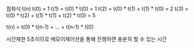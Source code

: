 점화식 t(n)
t(0) = 1
t(1) = t(0) * t(0) = 1
t(2) = t(0) * t(1) + t(1) * t(0) = 2
t(3) = t(0) * t(2) + t(1) * t(1) + t(2) * t(0) = 5

t(n) = t(0) * t(n-1) + ... + t(n-1) * t(0)

시간제한 5초이므로 메모이제이션을 통해 진행하면 충분히 할 수 있는 시간